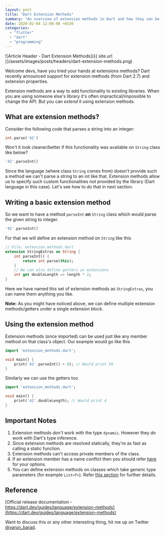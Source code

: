 ```yaml
---
layout: post
title: "Dart Extension Methods"
summary: "An overview of extension methods in Dart and how they can be useful"
date: 2020-02-04 12:00:00 +0530
categories:
  - "flutter"
  - "dart"
  - "programming"
---
```


![Article Header - Dart Extension Methods]({{ site.url }}/assets/images/posts/headers/dart-extension-methods.png)

Welcome devs, have you tried your hands at extensions methods? Dart recently announced support for extension methods (from Dart 2.7) and extension properties.

Extension methods are a way to add functionality to existing libraries. When you are using someone else's library it's often impractical/impossible to change the API. But you can _extend_ it using extension methods.

## What are extension methods?

Consider the following code that parses a string into an integer:

```dart
int.parse('42')
```

Won't it look cleaner/better if this functionality was available on `String` class like below?

```dart
'42'.parseInt()
```

Since the language (where class `String` comes from) doesn't provide such a method we can't parse a string to an int like that. Extension methods allow us to specify such custom functionalities not provided by the library (Dart language in this case). Let's see how to do that in next section.

## Writing a basic extension method

So we want to have a method `parseInt` __on__ `String` class which would parse the given string to integer.

```dart
'42'.parseInt()
```

For that we will define an extension method on `String` like this

```dart
// File: extension_methods.dart
extension StringExtras on String {
    int parseInt() {
        return int.parse(this);
    }
    // We can also define getters as extensions
    int get doubleLength => length * 2;
}
```

Here we have named this set of extension methods as `StringExtras`, you can name them anything you like.

__Note:__ As you might have noticed above, we can define multiple extension methods/getters under a single extension block.

## Using the extension method

Extension methods (once imported) can be used just like any member method on that class's object. Our example would go like this

```dart
import 'extension_methods.dart';

void main() {
    print('42'.parseInt() + 8); // Would print 50
}
```

Similarly we can use the getters too

```dart
import 'extension_methods.dart';

void main() {
    print('42'.doubleLength); // Would print 4
}
```

## Important Notes

1. Extension methods _don't_ work with the type `dynamic`. However they _do_ work with Dart's type inference.
2. Since extension methods are resolved statically, they're as fast as calling a static function.
3. Extension methods can't access private members of the class.
4. If an extension member has a name conflict then you should refer [here](https://dart.dev/guides/language/extension-methods#api-conflicts) for your options.
5. You can define extension methods on classes which take generic type parameters (for example `List<T>`). Refer [this section](https://dart.dev/guides/language/extension-methods#implementing-generic-extensions) for further details.

## Reference

[Official release documentation - https://dart.dev/guides/language/extension-methods](https://dart.dev/guides/language/extension-methods)

Want to discuss this or any other interesting thing, hit me up on Twitter [@varun_barad](https://twitter.com/varun_barad).
